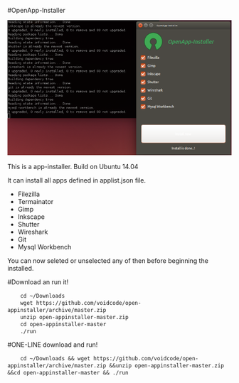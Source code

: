 #OpenApp-Installer

![OpenAppInstaller](https://raw.githubusercontent.com/voidcode/open-appinstaller/master/PR/oai.png)

This is a app-installer. Build on Ubuntu 14.04

It can install all apps defined in applist.json file.

* Filezilla
* Termainator
* Gimp
* Inkscape
* Shutter
* Wireshark
* Git
* Mysql Workbench

You can now seleted or unselected any of then before beginning the installed.

#Download an run it!
```
    cd ~/Downloads
    wget https://github.com/voidcode/open-appinstaller/archive/master.zip
    unzip open-appinstaller-master.zip
    cd open-appinstaller-master
    ./run
```

#ONE-LINE download and run!
```
    cd ~/Downloads && wget https://github.com/voidcode/open-appinstaller/archive/master.zip &&unzip open-appinstaller-master.zip &&cd open-appinstaller-master && ./run
```